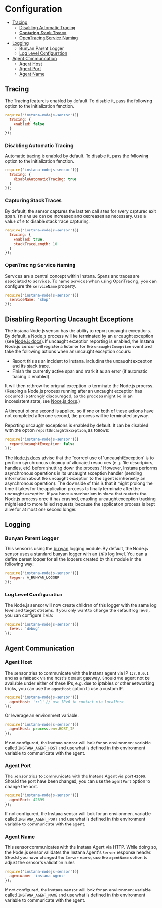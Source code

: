 # Configuration

<!-- START doctoc generated TOC please keep comment here to allow auto update -->
<!-- DON'T EDIT THIS SECTION, INSTEAD RE-RUN doctoc TO UPDATE -->


- [Tracing](#tracing)
  - [Disabling Automatic Tracing](#disabling-automatic-tracing)
  - [Capturing Stack Traces](#capturing-stack-traces)
  - [OpenTracing Service Naming](#opentracing-service-naming)
- [Logging](#logging)
  - [Bunyan Parent Logger](#bunyan-parent-logger)
  - [Log Level Configuration](#log-level-configuration)
- [Agent Communication](#agent-communication)
  - [Agent Host](#agent-host)
  - [Agent Port](#agent-port)
  - [Agent Name](#agent-name)

<!-- END doctoc generated TOC please keep comment here to allow auto update -->

## Tracing
The Tracing feature is enabled by default. To disable it, pass the following option to the initialization function.

```javascript
require('instana-nodejs-sensor')({
  tracing: {
    enabled: false
  }
});
```

### Disabling Automatic Tracing
Automatic tracing is enabled by default. To disable it, pass the following option to the initialization function.

```javascript
require('instana-nodejs-sensor')({
  tracing: {
    disableAutomaticTracing: true
  }
});
```

### Capturing Stack Traces
By default, the sensor captures the last ten call sites for every captured exit span. This value can be increased and decreased as necessary. Use a value of `0` to disable stack trace capturing.

```javascript
require('instana-nodejs-sensor')({
  tracing: {
    enabled: true,
    stackTraceLength: 10
  }
});
```

### OpenTracing Service Naming
Services are a central concept within Instana. Spans and traces are associated to services. To name services when using OpenTracing, you can configure the `serviceName` property.

```javascript
require('instana-nodejs-sensor')({
  serviceName: 'shop'
});
```

## Disabling Reporting Uncaught Exceptions
The Instana Node.js sensor has the ability to report uncaught exceptions. By default, a Node.js process will be terminated by an uncaught exception (see [Node.js docs](https://nodejs.org/api/process.html#process_event_uncaughtexception)). If uncaught exception reporting is enabled, the Instana Node.js sensor will register a listener for the `uncaughtException` event and take the following actions when an uncaught exception occurs:

* Report this as an incident to Instana, including the uncaught exception and its stack trace.
* Finish the currently active span and mark it as an error (if automatic tracing is enabled).

It will then rethrow the original exception to terminate the Node.js process. (Keeping a Node.js process running after an uncaught exception has occurred is strongly discouraged, as the process might be in an inconsistent state, see [Node.js docs](https://nodejs.org/api/process.html#process_warning_using_uncaughtexception_correctly).)

A timeout of one second is applied, so if one or both of these actions have not completed after one second, the process will be terminated anyway.

Reporting uncaught exceptions is enabled by default. It can be disabled with the option `reportUncaughtException`, as follows:

```javascript
require('instana-nodejs-sensor')({
  reportUncaughtException: false
});
```

The [Node.js docs](https://nodejs.org/api/process.html#process_event_uncaughtexception) advise that the "correct use of 'uncaughtException' is to perform synchronous cleanup of allocated resources (e.g. file descriptors, handles, etc) before shutting down the process." However, Instana performs asynchronous operations in its uncaught exception handler (sending information about the uncaught exception to the agent is inherently an asynchronous operation). The downside of this is that it might prolong the time it takes for the application process to finally terminate after the uncaught exception. If you have a mechanism in place that restarts the Node.js process once it has crashed, enabling uncaught exception tracking might lead to more failed requests, because the application process is kept alive for at most one second longer.

## Logging

### Bunyan Parent Logger
This sensor is using the [bunyan](https://www.npmjs.com/package/bunyan) logging module. By default, the Node.js sensor uses a standard bunyan logger with an `INFO` log level. You can a define parent logger for all the loggers created by this module in the following way:

```javascript
require('instana-nodejs-sensor')({
  logger: A_BUNYAN_LOGGER
});
```

### Log Level Configuration
The Node.js sensor will now create children of this logger with the same log level and target streams. If you only want to change the default log level, you can configure it via:

```javascript
require('instana-nodejs-sensor')({
  level: 'debug'
});
```

## Agent Communication

### Agent Host
The sensor tries to communicate with the Instana agent via IP `127.0.0.1` and as a fallback via the host's default gateway. Should the agent not be available under either of these IPs, e.g. due to iptables or other networking tricks, you can use the `agentHost` option to use a custom IP.

```javascript
require('instana-nodejs-sensor')({
  agentHost: '::1' // use IPv6 to contact via localhost
});
```

Or leverage an environment variable.

```javascript
require('instana-nodejs-sensor')({
  agentHost: process.env.HOST_IP
});
```

If not configured, the Instana sensor will look for an environment variable called `INSTANA_AGENT_HOST` and use what is defined in this environment variable to communicate with the agent.

### Agent Port
The sensor tries to communicate with the Instana Agent via port `42699`. Should the port have been changed, you can use the `agentPort` option to change the port.

```javascript
require('instana-nodejs-sensor')({
  agentPort: 42699
});
```

If not configured, the Instana sensor will look for an environment variable called `INSTANA_AGENT_PORT` and use what is defined in this environment variable to communicate with the agent.

### Agent Name
This sensor communicates with the Instana Agent via HTTP. While doing so, the Node.js sensor validates the Instana Agent's `Server` response header. Should you have changed the `Server` name, use the `agentName` option to adjust the sensor's validation rules.

```javascript
require('instana-nodejs-sensor')({
  agentName: 'Instana Agent'
});
```

If not configured, the Instana sensor will look for an environment variable called `INSTANA_AGENT_NAME` and use what is defined in this environment variable to communicate with the agent.
